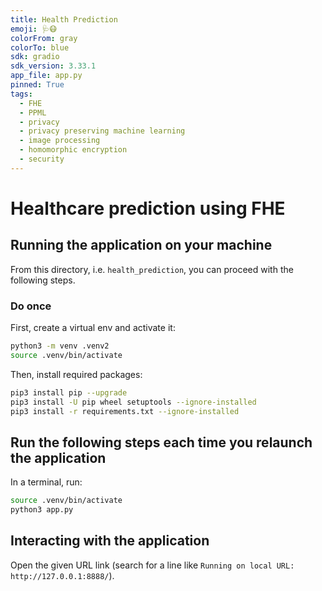 ```yaml
---
title: Health Prediction
emoji: 🩺😷
colorFrom: gray
colorTo: blue
sdk: gradio
sdk_version: 3.33.1
app_file: app.py
pinned: True
tags:
  - FHE
  - PPML
  - privacy
  - privacy preserving machine learning
  - image processing
  - homomorphic encryption
  - security
---
```


# Healthcare prediction using FHE

## Running the application on your machine

From this directory, i.e. `health_prediction`, you can proceed with the following steps.

### Do once

First, create a virtual env and activate it:

<!--pytest-codeblocks:skip-->

```bash
python3 -m venv .venv2
source .venv/bin/activate
```

Then, install required packages:

<!--pytest-codeblocks:skip-->

```bash
pip3 install pip --upgrade
pip3 install -U pip wheel setuptools --ignore-installed
pip3 install -r requirements.txt --ignore-installed
```

## Run the following steps each time you relaunch the application

In a terminal, run:

<!--pytest-codeblocks:skip-->

```bash
source .venv/bin/activate
python3 app.py
```

## Interacting with the application

Open the given URL link (search for a line like `Running on local URL:  http://127.0.0.1:8888/`).

